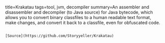 title=Krakatau
tags=tool, jvm, decompiler
summary=An assembler and disassembler and decompiler (to Java source) for Java bytecode, which allows you to convert binary classfiles to a human readable text format, make changes, and convert it back to a classfile, even for obfuscated code.
~~~~~~

[Source](https://github.com/Storyyeller/Krakatau)

